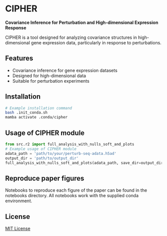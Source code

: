 # CIPHER

**Covariance Inference for Perturbation and High-dimensional Expression Response**

CIPHER is a tool designed for analyzing covariance structures in high-dimensional gene expression data, particularly in response to perturbations.

## Features

- Covariance inference for gene expression datasets
- Designed for high-dimensional data
- Suitable for perturbation experiments

## Installation

```bash
# Example installation command
bash .init_conda.sh
mamba activate .conda/cipher
```

## Usage of CIPHER module

```python
from src.r2 import full_analysis_with_nulls_soft_and_plots
# Example usage of CIPHER module
adata_path = 'path/to/your/perturb-seq-adata.h5ad'
output_dir = 'path/to/output_dir'
full_analysis_with_nulls_soft_and_plots(adata_path, save_dir=output_dir)
```

## Reproduce paper figures
Notebooks to reproduce each figure of the paper can be found in the notebooks directory.
All notebooks work with the supplied conda environment.

## License

[MIT License](LICENSE)